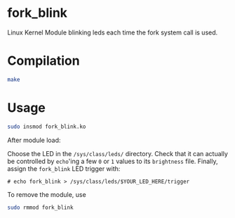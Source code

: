 # fork_blink
Linux Kernel Module blinking leds each time the fork system call is used.

# Compilation
```bash
make
```

# Usage
```bash
sudo insmod fork_blink.ko
```

After module load:

Choose the LED in the `/sys/class/leds/` directory. Check that it can actually
be controlled by `echo`'ing a few `0` or `1` values to its `brightness` file.
Finally, assign the `fork_blink` LED trigger with:
```
# echo fork_blink > /sys/class/leds/$YOUR_LED_HERE/trigger
```

To remove the module, use
```bash
sudo rmmod fork_blink
```